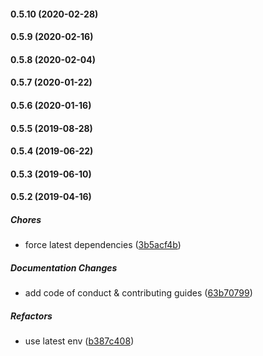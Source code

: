 #### 0.5.10 (2020-02-28)

#### 0.5.9 (2020-02-16)

#### 0.5.8 (2020-02-04)

#### 0.5.7 (2020-01-22)

#### 0.5.6 (2020-01-16)

#### 0.5.5 (2019-08-28)

#### 0.5.4 (2019-06-22)

#### 0.5.3 (2019-06-10)

#### 0.5.2 (2019-04-16)

##### Chores

*  force latest dependencies ([3b5acf4b](https://github.com/lykmapipo/tz-ega-sms/commit/3b5acf4bcc35883940b67f82749cae0b2ce0fccb))

##### Documentation Changes

*  add code of conduct & contributing guides ([63b70799](https://github.com/lykmapipo/tz-ega-sms/commit/63b70799707436d0f0153062d0c4460d8ee13bc7))

##### Refactors

*  use latest env ([b387c408](https://github.com/lykmapipo/tz-ega-sms/commit/b387c408022550c0c98e40c17df1852300f014a1))

